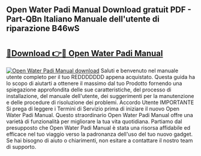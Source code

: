 ## Open Water Padi Manual Download gratuit PDF - Part-QBn Italiano Manuale dell'utente di riparazione B46wS

# <h2><a href="http://dfck2da.blite.top/?on=Open+Water+Padi+Manual">🔗Download 👉🔴 Open Water Padi Manual</a></h2>

[![Open Water Padi Manual download](https://i.imgur.com/lujVjoI.png)](http://dfck2da.blite.top/?on=Open+Water+Padi+Manual)
Saluti e benvenuto nel manuale utente completo per il tuo REDDDDDDD appena acquistato. Questa guida ha lo scopo di aiutarti a ottenere il massimo dal tuo Prodotto fornendo una spiegazione approfondita delle sue caratteristiche, del processo di installazione, del manuale dell'utente, dei suggerimenti per la manutenzione e delle procedure di risoluzione dei problemi. Accordo Utente IMPORTANTE Si prega di leggere i Termini di Servizio prima di iniziare il nuovo Open Water Padi Manual. Questo straordinario Open Water Padi Manual offre una varietà di funzionalità per migliorare la tua vita quotidiana. Partiamo dal presupposto che Open Water Padi Manual è stata una risorsa affidabile ed efficace nel tuo viaggio verso la padronanza dell'uso del tuo nuovo gadget. Se hai bisogno di aiuto o chiarimenti, non esitare a contattare il nostro team di supporto.
